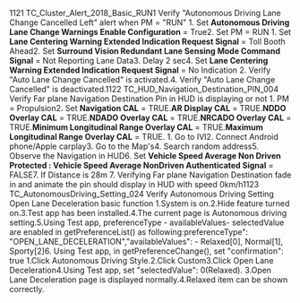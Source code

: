 1121 TC_Cluster_Alert_2018_Basic_RUN1 Verify "Autonomous Driving Lane Change Cancelled Left" alert when PM = "RUN" 1. Set **Autonomous Driving Lane Change Warnings Enable Configuration** = True2. Set PM = RUN 1. Set **Lane Centering Warning Extended Indication Request Signal** = Toll Booth Ahead2. Set **Surround Vision Redundant Lane Sensing Mode Command Signal** = Not Reporting Lane Data3. Delay 2 sec4. Set **Lane Centering Warning Extended Indication Request Signal** = No Indication 2. Verify "Auto Lane Change Cancelled" is activated.4. Verify "Auto Lane Change Cancelled" is deactivated.1122 TC_HUD_Navigation_Destination_PIN_004 Verify Far plane Navigation Destination Pin in HUD is displaying or not 1. PM = Propulsion2. Set **Navigation CAL** = TRUE.**AR Display CAL** = TRUE.**NDDO Overlay CAL** = TRUE.**NDADO Overlay CAL** = TRUE.**NRCADO Overlay CAL** = TRUE.**Minimum Longitudinal Range Overlay CAL** = TRUE.**Maximum Longitudinal Range Overlay CAL** = TRUE. 1. Go to IVI2. Connect Android phone/Apple carplay3. Go to the Map's4. Search random address5. Observe the Navigation in HUD6. Set **Vehicle Speed Average Non Driven Protected : Vehicle Speed Average NonDriven Authenticated Signal** = FALSE7. If Distance is 28m 7. Verifying Far plane Navigation Destination fade in and animate the pin should display in HUD with speed 0km/h1123 TC_AutonomousDriving_Setting_024 Verify Autonomous Driving Setting Open Lane Deceleration basic function 1.System is on.2.Hide feature turned on.3.Test app has been installed.4.The current page is Autonomous driving setting.5.Using Test app, preferenceType - availableValues- selectedValue are enabled in getPreferenceList() as following:preferenceType": "OPEN_LANE_DECELERATION","availableValues": - Relaxed[0], Normal[1], Sporty[2]6. Using Test app, in getPreferenceChange(), set "confirmation": true 1.Click Autonomous Driving Style.2.Click Custom3.Click Open Lane Deceleration4.Using Test app, set "selectedValue": 0(Relaxed). 3.Open Lane Deceleration page is displayed normally.4.Relaxed item can be shown correctly.